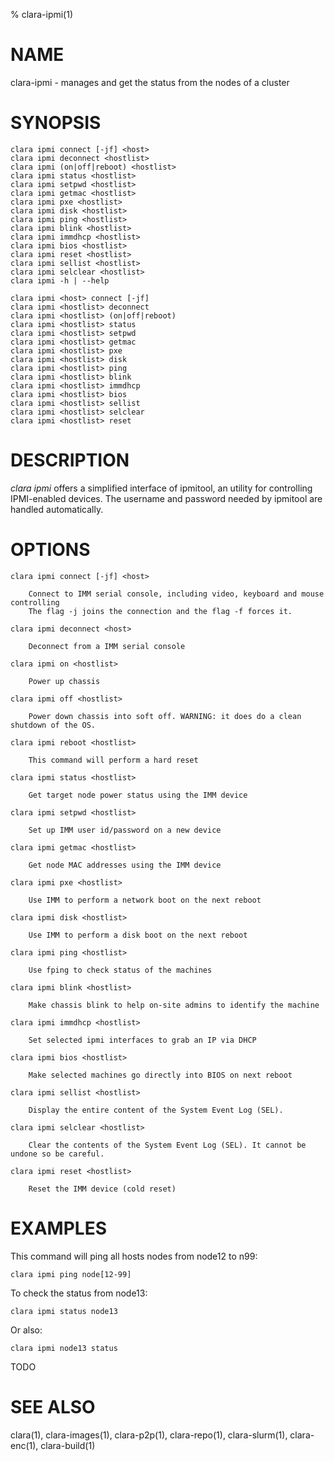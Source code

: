 % clara-ipmi(1)

# NAME

clara-ipmi - manages and get the status from the nodes of a cluster

# SYNOPSIS

    clara ipmi connect [-jf] <host>
    clara ipmi deconnect <hostlist>
    clara ipmi (on|off|reboot) <hostlist>
    clara ipmi status <hostlist>
    clara ipmi setpwd <hostlist>
    clara ipmi getmac <hostlist>
    clara ipmi pxe <hostlist>
    clara ipmi disk <hostlist>
    clara ipmi ping <hostlist>
    clara ipmi blink <hostlist>
    clara ipmi immdhcp <hostlist>
    clara ipmi bios <hostlist>
    clara ipmi reset <hostlist>
    clara ipmi sellist <hostlist>
    clara ipmi selclear <hostlist>
    clara ipmi -h | --help

    clara ipmi <host> connect [-jf]
    clara ipmi <hostlist> deconnect
    clara ipmi <hostlist> (on|off|reboot)
    clara ipmi <hostlist> status
    clara ipmi <hostlist> setpwd
    clara ipmi <hostlist> getmac
    clara ipmi <hostlist> pxe
    clara ipmi <hostlist> disk
    clara ipmi <hostlist> ping
    clara ipmi <hostlist> blink
    clara ipmi <hostlist> immdhcp
    clara ipmi <hostlist> bios
    clara ipmi <hostlist> sellist
    clara ipmi <hostlist> selclear
    clara ipmi <hostlist> reset

# DESCRIPTION

*clara ipmi* offers a simplified interface of ipmitool, an utility for controlling
IPMI-enabled devices. The username and password needed by ipmitool are handled
automatically.

# OPTIONS

    clara ipmi connect [-jf] <host>

        Connect to IMM serial console, including video, keyboard and mouse controlling
        The flag -j joins the connection and the flag -f forces it.

    clara ipmi deconnect <host>

        Deconnect from a IMM serial console

    clara ipmi on <hostlist>

        Power up chassis

    clara ipmi off <hostlist>

        Power down chassis into soft off. WARNING: it does do a clean shutdown of the OS.

    clara ipmi reboot <hostlist>

        This command will perform a hard reset

    clara ipmi status <hostlist>

        Get target node power status using the IMM device

    clara ipmi setpwd <hostlist>

        Set up IMM user id/password on a new device

    clara ipmi getmac <hostlist>

        Get node MAC addresses using the IMM device

    clara ipmi pxe <hostlist>

        Use IMM to perform a network boot on the next reboot

    clara ipmi disk <hostlist>

        Use IMM to perform a disk boot on the next reboot

    clara ipmi ping <hostlist>

        Use fping to check status of the machines

    clara ipmi blink <hostlist>

        Make chassis blink to help on-site admins to identify the machine

    clara ipmi immdhcp <hostlist>

        Set selected ipmi interfaces to grab an IP via DHCP

    clara ipmi bios <hostlist>

        Make selected machines go directly into BIOS on next reboot

    clara ipmi sellist <hostlist>

        Display the entire content of the System Event Log (SEL).

    clara ipmi selclear <hostlist>

        Clear the contents of the System Event Log (SEL). It cannot be undone so be careful.

    clara ipmi reset <hostlist>

        Reset the IMM device (cold reset)

# EXAMPLES

This command will ping all hosts nodes from node12 to n99:

    clara ipmi ping node[12-99]

To check the status from node13:

    clara ipmi status node13

Or also:

    clara ipmi node13 status

TODO

# SEE ALSO

clara(1), clara-images(1), clara-p2p(1), clara-repo(1), clara-slurm(1), clara-enc(1), clara-build(1)
